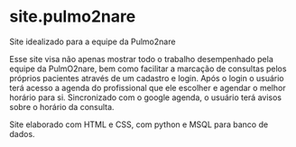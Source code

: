 # site.pulmo2nare
Site idealizado para a equipe da Pulmo2nare

Esse site visa não apenas mostrar todo o trabalho desempenhado pela equipe da PulmO2nare, bem como facilitar a marcação de consultas pelos próprios pacientes através de um cadastro e login. Após o login o usuário terá acesso a agenda do profissional que ele escolher e agendar o melhor horário para si. Sincronizado com o google agenda, o usuário terá avisos sobre o horário da consulta.

Site elaborado com HTML e CSS, com python e MSQL para banco de dados.
